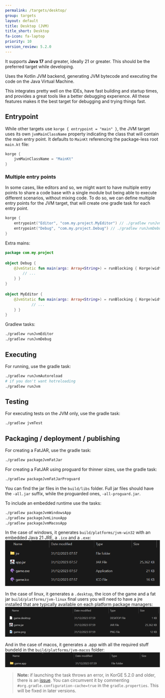 ```yaml
---
permalink: /targets/desktop/
group: targets
layout: default
title: Desktop (JVM)
title_short: Desktop
fa-icon: fa-laptop
priority: 10
version_review: 5.2.0
---
```


It supports **Java 17** and greater, ideally 21 or greater. This should be the preferred target while developing.

Uses the Kotlin JVM backend, generating JVM bytecode and executing the code on the Java Virtual Machine.

This integrates pretty well on the IDEs, have fast building and startup times, and provides a great tools like a better debugging experience. All these features makes it the best target for debugging and trying things fast.

## Entrypoint

While other targets use `korge { entrypoint = "main" }`, the JVM target
uses its own `jvmMainClassName` property indicating the class
that will contain the main entry point.
It defaults to `MainKt` referencing the package-less root `main.kt` file:

```kotlin
korge {
	jvmMainClassName = "MainKt"
}
```

### Multiple entry points

In some cases, like editors and so, we might want to have multiple entry points to share a code base with a single module
but being able to execute different scenarios, without mixing code. To do so, we can define multiple entry points for the JVM
target, that will create one gradle task for each entry point.

```kotlin
korge {
    entrypoint("Editor", "com.my.project.MyEditor") // ./gradlew runJvmEditor
	entrypoint("Debug", "com.my.project.Debug") // ./gradlew runJvmDebug
}
```

Extra mains:

```kotlin
package com.my.project

object Debug {
    @JvmStatic fun main(args: Array<String>) = runBlocking { Korge(width = 512, height = 512, bgcolor = Colors["#2b2b2b"]) {
		// ...
    } }
}

object MyEditor {
	@JvmStatic fun main(args: Array<String>) = runBlocking { Korge(width = 512, height = 512, bgcolor = Colors["#2b2b2b"]) {
			// ...
    } }
}
```

Gradlew tasks:

```bash
./gradlew runJvmEditor
./gradlew runJvmDebug
```

## Executing

For running, use the gradle task:

```bash
./gradlew runJvmAutoreload
# if you don't want hotreloading
./gradlew runJvm
```
## Testing

For executing tests on the JVM only, use the gradle task:

```bash
./gradlew jvmTest
```

## Packaging / deployment / publishing

For creating a FatJAR, use the gradle task:

```bash
./gradlew packageJvmFatJar
```

For creating a FatJAR using proguard for thinner sizes, use the gradle task:

```bash
./gradlew packageJvmFatJarProguard
```

You can find the jar files in the `build/libs` folder.
Full jar files should have the `-all.jar` suffix,
while the proguarded ones, `-all-proguard.jar`.

To include an embedded runtime use the tasks:

```bash
./gradlew packageJvmWindowsApp
./gradlew packageJvmLinuxApp
./gradlew packageJvmMacosApp
```

In the case of windows, it generates `build/platforms/jvm-win32` with an embedded Java 21 JRE, a `.ico` and a `.exe`:
![](/i/packageJvmWindowsApp.png)

In the case of linux, it generates a `.desktop`, the icon of the game and a fat jar `build/platforms/jvm-linux` final users you will need to have a jre installed that are typically available on each platform package managers:
![](/i/packageJvmLinuxApp.png)

And in the case of macos, it generates a .app with all the required stuff bundeld in the `build/platforms/jvm-macos` folder:
![](/i/packageJvmMacosApp.png)

> **Note:** if launching the task throws an error, in KorGE 5.2.0 and older, there is an [issue](https://github.com/korlibs/korge/issues/2098). You can circumvent it by commenting `#org.gradle.configuration-cache=true`  in the `gradle.properties`. This will be fixed in later versions.